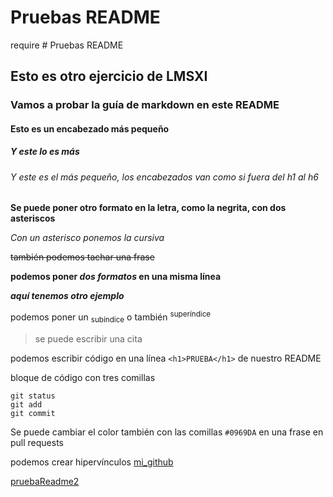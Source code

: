 <!-- # Ejercicio de clase

## modificación de prueba para fork

### una modificacion

### otra modificacion

### clase huelga

### actualizacion fin de mes 28 de Septiembre

modificacion metodo 3
blablabla -->

# Pruebas README 
require # Pruebas README

## Esto es otro ejercicio de LMSXI

### Vamos a probar la guía de markdown en este README


#### Esto es un encabezado más pequeño

##### Y este lo es más

###### Y este es el más pequeño, los encabezados van como si fuera del h1 al h6

**Se puede poner otro formato en la letra, como la negrita, con dos asteriscos**

*Con un asterisco ponemos la cursiva*

~~también podemos tachar una frase~~

**podemos poner _dos formatos_ en una misma línea**

***aquí tenemos otro ejemplo***

podemos poner un <sub>subíndice</sub> o también <sup>superíndice</sup>

> se puede escribir una cita

podemos escribir código en una línea `<h1>PRUEBA</h1>` de nuestro README

bloque de código con tres comillas

```
git status
git add
git commit
```

Se puede cambiar el color también con las comillas `#0969DA` en una frase en pull requests

podemos crear hipervínculos
[mi_github](https://github.com/angelaserantes?tab=repositories)


[pruebaReadme2](/README2.md)